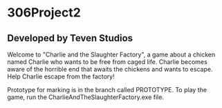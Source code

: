 # 306Project2
## Developed by Teven Studios

Welcome to "Charlie and the Slaughter Factory", a game about a chicken named Charlie who wants to be free from caged life.
Charlie becomes aware of the horrible end that awaits the chickens and wants to escape. Help Charlie escape from the factory!

Prototype for marking is in the branch called PROTOTYPE.
To play the game, run the CharlieAndTheSlaughterFactory.exe file.
